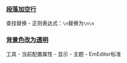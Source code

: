 
### [段落加空行](https://zhidao.baidu.com/question/531042089.html)

查找替换 - 正则表达式：`\n`替换为`\n\n`

### [背景色改为透明](https://jingyan.baidu.com/article/455a9950a843ace066277882.html)

工具 - 当前配置属性 - 显示 - 主题 - EmEditor标准